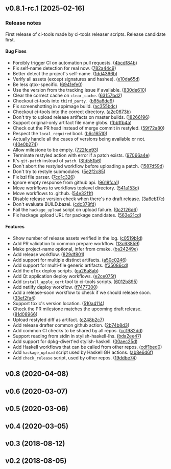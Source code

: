 <a name="v0.8.1-rc.1"></a>

## v0.8.1-rc.1 (2025-02-16)

### Release notes

First release of ci-tools made by ci-tools releaser scripts. Release candidate first.

#### Bug Fixes

- Forcibly trigger CI on automation pull requests. ([4bcdf84b](https://github.com/TokTok/ci-tools/commit/4bcdf84b4bbc9e23c3a5d9fb89cce3a50b8be373))
- Fix self-name detection for real now. ([782a44c9](https://github.com/TokTok/ci-tools/commit/782a44c9cf025a042e6c301ea1bd55a412dc2616))
- Better detect the project's self-name. ([1dd4366b](https://github.com/TokTok/ci-tools/commit/1dd4366beb0652a67095a4bbb10eb32b2f5c0bbd))
- Verify all assets (except signatures and hashes). ([e10da65d](https://github.com/TokTok/ci-tools/commit/e10da65db8cf31bc50d393f8010d078fac4a5eb7))
- Be less qtox-specific. ([6941efe0](https://github.com/TokTok/ci-tools/commit/6941efe0f13a4d436090ad803cffd36c785bbebc))
- Use the version from the tracking issue if available. ([830de610](https://github.com/TokTok/ci-tools/commit/830de6105193836c84e22d226853b900bd570616))
- Clear the correct cache on `clear_cache`. ([63157bd2](https://github.com/TokTok/ci-tools/commit/63157bd203107473d9be3102d960adc9863678ba))
- Checkout ci-tools into `third_party.` ([b85a6de9](https://github.com/TokTok/ci-tools/commit/b85a6de9faabfa1db0b986cfd19a31e9535a4d07))
- Fix screenshotting in appimage build. ([ac355bdc](https://github.com/TokTok/ci-tools/commit/ac355bdcbc2956a1783b43a6c9cff407b84f9986))
- Checkout ci-tools into the correct directory. ([a2e0673b](https://github.com/TokTok/ci-tools/commit/a2e0673b97ce5e83ba77873888de765aefe29709))
- Don't try to upload release artifacts on master builds. ([18266196](https://github.com/TokTok/ci-tools/commit/18266196d7424fafdc1b9b7189073e10c9131ec8))
- Support original-only artifact file name globs. ([fbb1fb4a](https://github.com/TokTok/ci-tools/commit/fbb1fb4af5bd037880392695f3074b43aab7a47e))
- Check out the PR head instead of merge commit in restyled. ([59f72a80](https://github.com/TokTok/ci-tools/commit/59f72a80cf8534dda16baef101d59dd19ddd976e))
- Respect the `local_required` bool. ([b6c16510](https://github.com/TokTok/ci-tools/commit/b6c165106361fa59cfa9f0ba018f4f442bd65e33))
- Actually handle all the cases of versions being available or not. ([40e0b274](https://github.com/TokTok/ci-tools/commit/40e0b2746905475d709860a40a524b89d7fcd1f4))
- Allow milestone to be empty. ([722fce93](https://github.com/TokTok/ci-tools/commit/722fce937d2644f32c4f66097e6990696cb22759))
- Terminate restyled action with error if a patch exists. ([97066a4e](https://github.com/TokTok/ci-tools/commit/97066a4ee3e886e215e337047ffc975a1cddac73))
- It's `git-patch` instead of `patch`. ([3fd551b6](https://github.com/TokTok/ci-tools/commit/3fd551b6d2d7c0b4f298da5ae0b66ad9fa6dd0fb))
- Don't abort the restyled workflow before uploading a patch. ([1587d59d](https://github.com/TokTok/ci-tools/commit/1587d59ddce88445b7e7b147637ad9efc9ac49aa))
- Don't try to restyle submodules. ([5e2f2c85](https://github.com/TokTok/ci-tools/commit/5e2f2c850312de1ad1735df0dbf23bab04e7c880))
- Fix bzl file parser. ([7cd1c326](https://github.com/TokTok/ci-tools/commit/7cd1c32652a13477cc08e1da53367a355621e31e))
- Ignore empty response from github api. ([9618fca1](https://github.com/TokTok/ci-tools/commit/9618fca17dde1ab1e1c8f88f6f5ea39584a4363c))
- Move workflows to workflows toplevel directory. ([541a153d](https://github.com/TokTok/ci-tools/commit/541a153dd71325654faf51be0600cb9a88fb8798))
- Move workflows to .github. ([54e32f1f](https://github.com/TokTok/ci-tools/commit/54e32f1fe11877100c58c189c11e9de591a62909))
- Disable release version check when there's no draft release. ([3a6eb17c](https://github.com/TokTok/ci-tools/commit/3a6eb17c69cb70ff6786309ceb8bde01247a5ee7))
- Don't evaluate BUILD.bazel. ([cdc378fd](https://github.com/TokTok/ci-tools/commit/cdc378fd2bbcb636db0a331e03bf0585b2339ea4))
- Fail the `hackage_upload` script on upload failure. ([0c2126d6](https://github.com/TokTok/ci-tools/commit/0c2126d6a22f551c6430def25d1da327ab628ecc))
- Fix hackage upload URL for package candidates. ([563e21cd](https://github.com/TokTok/ci-tools/commit/563e21cdcf71f5719d370e21f880a5d89b9a4a52))

#### Features

- Show number of release assets verified in the log. ([c0519b1d](https://github.com/TokTok/ci-tools/commit/c0519b1d6610c99d507220399e4f45d51846893e))
- Add PR validation to common prepare workflow. ([13c63859](https://github.com/TokTok/ci-tools/commit/13c63859954b7130d1546a738fcfb6fc37aec66a))
- Make project-name optional, infer from cmake. ([ba24249e](https://github.com/TokTok/ci-tools/commit/ba24249e74723ccaf0ca91a2408381c3be2b1bb6))
- Add release workflow. ([829df801](https://github.com/TokTok/ci-tools/commit/829df801043ef137c1010982033efbcf95589079))
- Add support for multiple distinct artifacts. ([a50c0246](https://github.com/TokTok/ci-tools/commit/a50c0246fc0899bb0e40ce10df685af5cea4c3b3))
- Add support for multi-file generic artifacts. ([f35086cd](https://github.com/TokTok/ci-tools/commit/f35086cddd1dc66a2070b3d936274fe5a43036b1))
- Add the qTox deploy scripts. ([ea26a8ab](https://github.com/TokTok/ci-tools/commit/ea26a8abd893e40c5aef3767d05a82621410ba86))
- Add Qt application deploy workflows. ([e2ce075f](https://github.com/TokTok/ci-tools/commit/e2ce075f41686df0ff281d7c9952fe18b349884d))
- Add `install_apple_cert` tool to ci-tools scripts. ([6012b895](https://github.com/TokTok/ci-tools/commit/6012b8955818aff2d4cc334bb9bb1d677d007d19))
- Add netlify deploy workflow. ([f7477300](https://github.com/TokTok/ci-tools/commit/f747730015e61640d7b8062078bddadfcd92f2f9))
- Add a release-soon workflow to check if we should release soon. ([33ef2fa4](https://github.com/TokTok/ci-tools/commit/33ef2fa41d30619435181bd5ff42cc2365618c10))
- Support toxic's version location. ([510a4114](https://github.com/TokTok/ci-tools/commit/510a4114bab49ceeb171608daf1f34ea7fdad17a))
- Check the PR milestone matches the upcoming draft release. ([81d08966](https://github.com/TokTok/ci-tools/commit/81d08966bc7c32db7b5c9ae923962de4dd9ff42d))
- Upload restyled diff as artifact. ([c248b2c7](https://github.com/TokTok/ci-tools/commit/c248b2c7a1baeb60d2e3bbf9fc467509f60011c7))
- Add release drafter common github action. ([2b74b8d3](https://github.com/TokTok/ci-tools/commit/2b74b8d3c7af26525e43670a651b77e4f7f2f169))
- Add common CI checks to be shared by all repos. ([cc1982dd](https://github.com/TokTok/ci-tools/commit/cc1982dd081eadf2aea460ddaf9bc20f4230763b))
- Support reading from stdin in stylish-haskell-lhs. ([bda2ee47](https://github.com/TokTok/ci-tools/commit/bda2ee47c6d3958dcaa71d87bc57cb48d6e0e981))
- Add support for dpkg-divert'ed stylish-haskell. ([00aec25d](https://github.com/TokTok/ci-tools/commit/00aec25d4e58e720119e4853b8d986dc996b52f8))
- Add Haskell workflows that can be called from other repos. ([cdf1bed0](https://github.com/TokTok/ci-tools/commit/cdf1bed0dc3c6b97c1cb402d649c13a43c0ae939))
- Add `hackage_upload` script used by Haskell GH actions. ([ab8e6d6f](https://github.com/TokTok/ci-tools/commit/ab8e6d6f168a0318f4b3210cc5a4fa71b25b52f9))
- Add `check_release` script, used by other repos. ([19ddbe74](https://github.com/TokTok/ci-tools/commit/19ddbe740f5ea38e64fd0aa1232e03fdd8bc993f))

<a name="v0.8"></a>

## v0.8 (2020-04-08)

<a name="v0.6"></a>

## v0.6 (2020-03-07)

<a name="v0.5"></a>

## v0.5 (2020-03-06)

<a name="v0.4"></a>

## v0.4 (2020-03-05)

<a name="v0.3"></a>

## v0.3 (2018-08-12)

<a name="v0.2"></a>

## v0.2 (2018-08-05)
